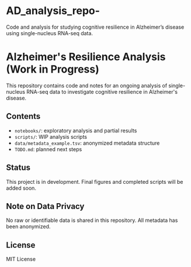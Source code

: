 # AD_analysis_repo-
Code and analysis for studying cognitive resilience in Alzheimer’s disease using single-nucleus RNA-seq data.

# Alzheimer's Resilience Analysis (Work in Progress)

This repository contains code and notes for an ongoing analysis of single-nucleus RNA-seq data to investigate cognitive resilience in Alzheimer's disease.

## Contents
- `notebooks/`: exploratory analysis and partial results
- `scripts/`: WIP analysis scripts
- `data/metadata_example.tsv`: anonymized metadata structure
- `TODO.md`: planned next steps

## Status
This project is in development. Final figures and completed scripts will be added soon.

## Note on Data Privacy
No raw or identifiable data is shared in this repository. All metadata has been anonymized.

## License
MIT License
